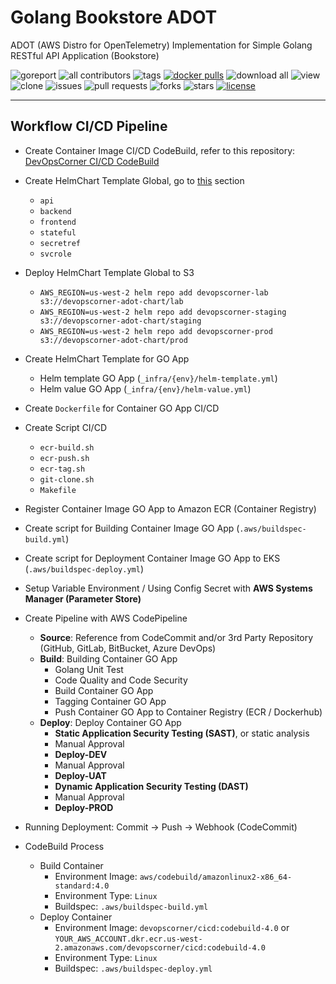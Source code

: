 # Golang Bookstore ADOT

ADOT (AWS Distro for OpenTelemetry) Implementation for Simple Golang RESTful API Application (Bookstore)

![goreport](https://goreportcard.com/badge/github.com/devopscorner/golang-adot/src)
![all contributors](https://img.shields.io/github/contributors/devopscorner/golang-adot)
![tags](https://img.shields.io/github/v/tag/devopscorner/golang-adot?sort=semver)
[![docker pulls](https://img.shields.io/docker/pulls/devopscorner/bookstore-adot.svg)](https://hub.docker.com/r/devopscorner/bookstore-adot/)
![download all](https://img.shields.io/github/downloads/devopscorner/golang-adot/total.svg)
![view](https://views.whatilearened.today/views/github/devopscorner/golang-adot.svg)
![clone](https://img.shields.io/badge/dynamic/json?color=success&label=clone&query=count&url=https://github.com/devopscorner/golang-adot/blob/master/clone.json?raw=True&logo=github)
![issues](https://img.shields.io/github/issues/devopscorner/golang-adot)
![pull requests](https://img.shields.io/github/issues-pr/devopscorner/golang-adot)
![forks](https://img.shields.io/github/forks/devopscorner/golang-adot)
![stars](https://img.shields.io/github/stars/devopscorner/golang-adot)
[![license](https://img.shields.io/github/license/devopscorner/golang-adot)](https://img.shields.io/github/license/devopscorner/golang-adot)

---

## Workflow CI/CD Pipeline

- Create Container Image CI/CD CodeBuild, refer to this repository: [DevOpsCorner CI/CD CodeBuild](https://github.com/devopscorner/devopscorner-container/tree/main/compose/docker/cicd-codebuild)

- Create HelmChart Template Global, go to [this](https://github.com/devopscorner/devopscorner-helm) section
  - `api`
  - `backend`
  - `frontend`
  - `stateful`
  - `secretref`
  - `svcrole`
- Deploy HelmChart Template Global to S3
  - `AWS_REGION=us-west-2 helm repo add devopscorner-lab s3://devopscorner-adot-chart/lab`
  - `AWS_REGION=us-west-2 helm repo add devopscorner-staging s3://devopscorner-adot-chart/staging`
  - `AWS_REGION=us-west-2 helm repo add devopscorner-prod s3://devopscorner-adot-chart/prod`
- Create HelmChart Template for GO App
  - Helm template GO App (`_infra/{env}/helm-template.yml`)
  - Helm value GO App (`_infra/{env}/helm-value.yml`)

- Create `Dockerfile` for Container GO App CI/CD
- Create Script CI/CD
  - `ecr-build.sh`
  - `ecr-push.sh`
  - `ecr-tag.sh`
  - `git-clone.sh`
  - `Makefile`

- Register Container Image GO App to Amazon ECR (Container Registry)
- Create script for Building Container Image GO App (`.aws/buildspec-build.yml`)
- Create script for Deployment Container Image GO App to EKS (`.aws/buildspec-deploy.yml`)
- Setup Variable Environment / Using Config Secret with **AWS Systems Manager (Parameter Store)**

- Create Pipeline with AWS CodePipeline
  - **Source**: Reference from CodeCommit and/or 3rd Party Repository (GitHub, GitLab, BitBucket, Azure DevOps)
  - **Build**: Building Container GO App
    - Golang Unit Test
    - Code Quality and Code Security
    - Build Container GO App
    - Tagging Container GO App
    - Push Container GO App to Container Registry (ECR / Dockerhub)
  - **Deploy**: Deploy Container GO App
    - **Static Application Security Testing (SAST)**, or static analysis
    - Manual Approval
    - **Deploy-DEV**
    - Manual Approval
    - **Deploy-UAT**
    - **Dynamic Application Security Testing (DAST)**
    - Manual Approval
    - **Deploy-PROD**

- Running Deployment: Commit -> Push -> Webhook (CodeCommit)

- CodeBuild Process
  - Build Container
    - Environment Image: `aws/codebuild/amazonlinux2-x86_64-standard:4.0`
    - Environment Type: `Linux`
    - Buildspec: `.aws/buildspec-build.yml`
  - Deploy Container
    - Environment Image: `devopscorner/cicd:codebuild-4.0` or `YOUR_AWS_ACCOUNT.dkr.ecr.us-west-2.amazonaws.com/devopscorner/cicd:codebuild-4.0`
    - Environment Type: `Linux`
    - Buildspec: `.aws/buildspec-deploy.yml`
